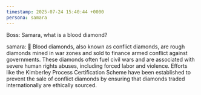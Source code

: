 ```yaml
---
timestamp: 2025-07-24 15:40:44 +0000
persona: samara
---
```


Boss: Samara, what is a blood diamond?

samara: 🦉 Blood diamonds, also known as conflict diamonds, are rough diamonds mined in war zones and sold to finance armed conflict against governments. These diamonds often fuel civil wars and are associated with severe human rights abuses, including forced labor and violence. Efforts like the Kimberley Process Certification Scheme have been established to prevent the sale of conflict diamonds by ensuring that diamonds traded internationally are ethically sourced.